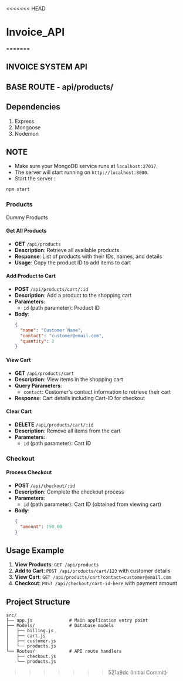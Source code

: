 <<<<<<< HEAD
# Invoice_API
=======
## INVOICE SYSTEM API

## BASE ROUTE - api/products/

## Dependencies
1. Express
2. Mongoose
3. Nodemon

## NOTE
- Make sure your MongoDB service runs at `localhost:27017`.
- The server will start running on `http://localhost:8000`.
- Start the server  : 
```bash
npm start
```

### Products
Dummy Products <br>

#### Get All Products
- **GET** `/api/products`
- **Description**: Retrieve all available products
- **Response**: List of products with their IDs, names, and details
- **Usage**: Copy the product ID to add items to cart

#### Add Product to Cart
- **POST** `/api/products/cart/:id`
- **Description**: Add a product to the shopping cart
- **Parameters**: 
  - `id` (path parameter): Product ID
- **Body**:
  ```json
  {
    "name": "Customer Name",
    "contact": "customer@email.com",
    "quantity": 2
  }
  ```

#### View Cart
- **GET** `/api/products/cart`
- **Description**: View items in the shopping cart
- **Query Parameters**:
  - `contact`: Customer's contact information to retrieve their cart
- **Response**: Cart details including Cart-ID for checkout

#### Clear Cart
- **DELETE** `/api/products/cart/:id`
- **Description**: Remove all items from the cart
- **Parameters**:
  - `id` (path parameter): Cart ID

### Checkout

#### Process Checkout
- **POST** `/api/checkout/:id`
- **Description**: Complete the checkout process
- **Parameters**:
  - `id` (path parameter): Cart ID (obtained from viewing cart)
- **Body**:
  ```json
  {
    "amount": 150.00
  }
  ```

## Usage Example

1. **View Products**: `GET /api/products`
2. **Add to Cart**: `POST /api/products/cart/123` with customer details
3. **View Cart**: `GET /api/products/cart?contact=customer@email.com`
4. **Checkout**: `POST /api/checkout/cart-id-here` with payment amount

## Project Structure

```
src/
├── app.js              # Main application entry point
├── Models/             # Database models
│   ├── billing.js
│   ├── cart.js
│   ├── customer.js
│   └── products.js
└── Routes/             # API route handlers
    ├── checkout.js
    └── products.js
```
>>>>>>> 521a9dc (Initial Commit)
